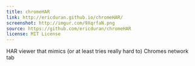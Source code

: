 ```yaml
---
title: chromeHAR
link: http://ericduran.github.io/chromeHAR/
screenshot: http://imgur.com/9XqrfaN.png
source: https://github.com/ericduran/chromeHAR
license: MIT License
---
```


HAR viewer that mimics (or at least tries really hard to) Chromes network tab
